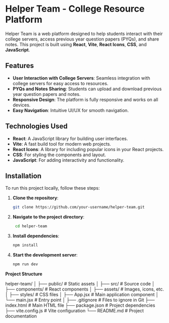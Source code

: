 # Helper Team - College Resource Platform

Helper Team is a web platform designed to help students interact with their college servers, access previous year question papers (PYQs), and share notes. This project is built using **React**, **Vite**, **React Icons**, **CSS**, and **JavaScript**.

## Features

- **User Interaction with College Servers**: Seamless integration with college servers for easy access to resources.
- **PYQs and Notes Sharing**: Students can upload and download previous year question papers and notes.
- **Responsive Design**: The platform is fully responsive and works on all devices.
- **Easy Navigation**: Intuitive UI/UX for smooth navigation.

## Technologies Used

- **React**: A JavaScript library for building user interfaces.
- **Vite**: A fast build tool for modern web projects.
- **React Icons**: A library for including popular icons in your React projects.
- **CSS**: For styling the components and layout.
- **JavaScript**: For adding interactivity and functionality.

## Installation

To run this project locally, follow these steps:

1. **Clone the repository**:
   ```bash
   git clone https://github.com/your-username/helper-team.git

2. **Navigate to the project directory**:
    ```bash
     cd helper-team
3. **Install dependencies**:
    ```bash
    npm install
4. **Start the development server**:
   ```bash
   npm run dev

**Project Structure**

helper-team/
│
├── public/              # Static assets
│
├── src/                 # Source code
│   ├── components/      # React components
│   ├── assets/          # Images, icons, etc.
│   ├── styles/          # CSS files
│   ├── App.jsx          # Main application component
│   └── main.jsx         # Entry point
│
├── .gitignore           # Files to ignore in Git
├── index.html           # Main HTML file
├── package.json         # Project dependencies
├── vite.config.js       # Vite configuration
└── README.md            # Project documentation

